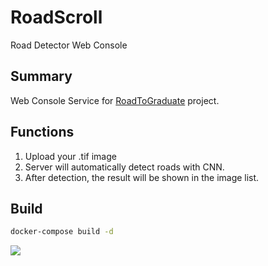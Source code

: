 # RoadScroll
Road Detector Web Console

## Summary
Web Console Service for [RoadToGraduate](https://github.com/FlowerfulFort/RoadToGraduate) project.

## Functions
1. Upload your .tif image
2. Server will automatically detect roads with CNN.
3. After detection, the result will be shown in the image list.

## Build
```bash
docker-compose build -d
```

![](https://github.com/FlowerfulFort/RoadScroll/assets/42996160/13a98c50-0eda-4334-bb3f-3310bf31ba6f)
